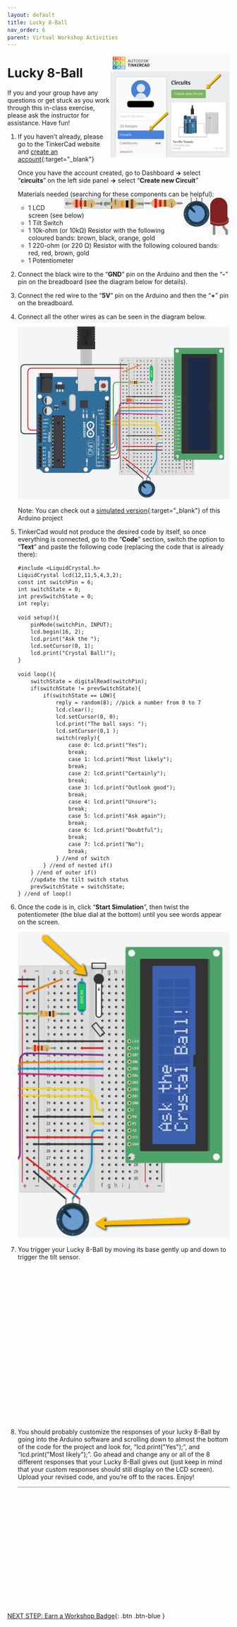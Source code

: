 ```yaml
---
layout: default
title: Lucky 8-Ball
nav_order: 6
parent: Virtual Workshop Activities
---
```

<img src="..\images\virtual_workshops\hello_world\tinkercad_account.png" alt="tinkercad account" style="float:right;width:270px;">

# Lucky 8-Ball

If you and your group have any questions or get stuck as you work through this in-class exercise, please ask the instructor for assistance.  Have fun!

1.  If you haven’t already, please go to the TinkerCad website and [create an account](https://www.tinkercad.com/){:target="_blank"}

    Once you have the account created, go to Dashboard **->** select “**circuits**” on the left side panel **->** select “**Create new Circuit**”

    Materials needed (searching for these components can be helpful):
    <img src="..\images\virtual_workshops\hello_world\led_cartoon.png" alt="led cartoon" style="float:right;width:45px;">
    <img src="..\images\virtual_workshops\lucky_8-ball\potentiometer.png" alt="potentiometer" style="float:right;width:60px;">
    <img src="..\images\virtual_workshops\hello_world\resistor_cartoon.png" alt="resistor cartoon" style="float:right;width:90px;">
    <img src="..\images\virtual_workshops\lucky_8-ball\10k-ohm_res.png" alt="10 kilo ohm resistor" style="float:right;width:90px;">
    <img src="..\images\virtual_workshops\lucky_8-ball\220-ohm_res.png" alt="220 ohm resistor" style="float:right;width:90px;">
    - 1 LCD screen (see below)
    - 1 Tilt Switch
    - 1 10k-ohm (or 10k&Omega;) Resistor with the following coloured bands: brown, black, orange, gold
    - 1 220-ohm (or 220 &Omega;) Resistor with the following coloured bands: red, red, brown, gold
    - 1 Potentiometer

2.  Connect the black wire to the “**GND**” pin on the Arduino and then the “**-**” pin on the breadboard (see the diagram below for details).

3.  Connect the red wire to the “**5V**” pin on the Arduino and then the “**+**” pin on the breadboard.

4.  Connect all the other wires as can be seen in the diagram below.

    <img src="..\images\virtual_workshops\lucky_8-ball\breadboard_schematic.png" alt="breadboard" style="width:480px;">

    Note: You can check out a [simulated version](https://goo.gl/9Lo9wQ){:target="_blank"} of this Arduino project

5.  TinkerCad would not produce the desired code by itself, so once everything is connected, go to the “**Code**” section, switch the option to “**Text**” and paste the following code (replacing the code that is already there):

	```
	#include <LiquidCrystal.h> 
	LiquidCrystal lcd(12,11,5,4,3,2);
	const int switchPin = 6; 
	int switchState = 0; 
	int prevSwitchState = 0; 
	int reply;
	
	void setup(){ 
		pinMode(switchPin, INPUT);
		lcd.begin(16, 2); 
		lcd.print("Ask the "); 
		lcd.setCursor(0, 1); 
		lcd.print("Crystal Ball!"); 
	}

	void loop(){ 
		switchState = digitalRead(switchPin);
		if(switchState != prevSwitchState){ 
			if(switchState == LOW){ 
				reply = random(8); //pick a number from 0 to 7
				lcd.clear(); 
				lcd.setCursor(0, 0); 
				lcd.print("The ball says: "); 
				lcd.setCursor(0,1 );
				switch(reply){ 
					case 0: lcd.print("Yes");
					break; 
					case 1: lcd.print("Most likely"); 
					break; 
					case 2: lcd.print("Certainly"); 
					break; 
					case 3: lcd.print("Outlook good"); 
					break; 
					case 4: lcd.print("Unsure"); 
					break; 
					case 5: lcd.print("Ask again"); 
					break; 
					case 6: lcd.print("Doubtful"); 
					break;
					case 7: lcd.print("No"); 
					break; 
				} //end of switch 
			} //end of nested if() 
		} //end of outer if()
		//update the tilt switch status 
		prevSwitchState = switchState;  
	} //end of loop()
	```

6.  Once the code is in, click “**Start Simulation**”, then twist the potentiometer (the blue dial at the bottom) until you see words appear on the screen.

    <img src="..\images\virtual_workshops\lucky_8-ball\breadboard_lcd.png" alt="breadboard lcd" style="width:480px;">

7.  You trigger your Lucky 8-Ball by moving its base gently up and down to trigger the tilt sensor.

    <img src="..\images\virtual_workshops\lucky_8-ball\animated_breadboard.gif" alt="animated breadboard" style="width:480px;">

8.  You should probably customize the responses of your lucky 8-Ball by going into the Arduino software and scrolling down to almost the bottom of the code for the project and look for, “lcd.print("Yes");”, and “lcd.print("Most likely");”. Go ahead and change any or all of the 8 different responses that your Lucky 8-Ball gives out (just keep in mind that your custom responses should still display on the LCD screen). Upload your revised code, and you’re off to the races. Enjoy!

    <img src="..\images\virtual_workshops\lucky_8-ball\code_edit.gif" alt="code edit" style="width:480px;">

[NEXT STEP: Earn a Workshop Badge](../informal-credentials.html){: .btn .btn-blue }
